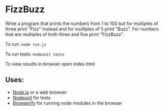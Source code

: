 # FizzBuzz
Write a program that prints the numbers from 1 to 100 but for multiples of three print "Fizz" instead and for multiples of 5 print "Buzz". For numbers that are multiples of both three and five print "FizzBuzz".

To run: `node run.js`

To run tests: `nodeunit tests`

To view results in browser open index.html

## Uses:
* [Node.js](http://nodejs.org/) or a web browser
* [Nodeunit](https://github.com/caolan/nodeunit) for tests
* [Browserify](https://github.com/substack/node-browserify) for running node modules in the browser
